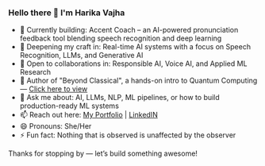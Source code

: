 ### Hello there 👋 I'm Harika Vajha  
<!-- **VAJHAHARIKA/VAJHAHARIKA** is a ✨ _special_ ✨ repository because its `README.md` (this file) appears on your GitHub profile. -->

- 🔭 Currently building: Accent Coach – an AI-powered pronunciation feedback tool blending speech recognition and deep learning
- 🌱 Deepening my craft in: Real-time AI systems with a focus on Speech Recognition, LLMs, and Generative AI
- 👯 Open to collaborations in: Responsible AI, Voice AI, and Applied ML Research
- 📘 Author of "Beyond Classical", a hands-on intro to Quantum Computing — [Click here to view](https://www.amazon.com/Beyond-Classical-course-Quantum-Computing/dp/B0848QQV41) 
- 💬 Ask me about: AI, LLMs, NLP, ML pipelines, or how to build production-ready ML systems
- 📫 Reach out here: [My Portfolio](https://vajhaharika.github.io/harika7/) | [LinkedIN](https://www.linkedin.com/in/harikavajha/) 
- 😄 Pronouns: She/Her
- ⚡ Fun fact: Nothing that is observed is unaffected by the observer
  
Thanks for stopping by — let’s build something awesome! 

